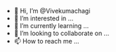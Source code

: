- 👋 Hi, I’m @Vivekumachagi
- 👀 I’m interested in ...
- 🌱 I’m currently learning ...
- 💞️ I’m looking to collaborate on ...
- 📫 How to reach me ...

<!---
Vivekumachagi/Vivekumachagi is a ✨ special ✨ repository because its `README.md` (this file) appears on your GitHub profile.
You can click the Preview link to take a look at your changes.
--->
